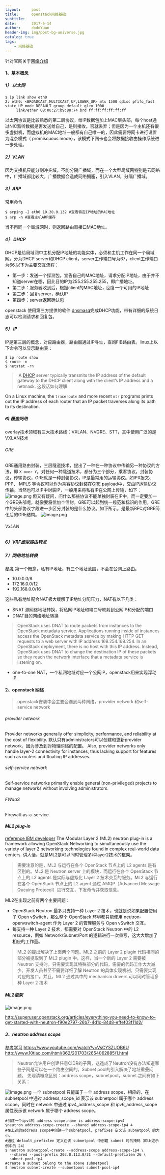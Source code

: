```yaml
---
layout:     post
title:      openstack网络基础
subtitle:
date:       2017-5-14
author:     dodoYuan
header-img: img/post-bg-universe.jpg
catalog: true
tags:
    - 网络基础
---
```



针对官网关于[网络介绍](https://docs.openstack.org/newton/networking-guide/)
#### 1、基本概念
##### 1） 以太网
```
$ ip link show eth0
2: eth0: <BROADCAST,MULTICAST,UP,LOWER_UP> mtu 1500 qdisc pfifo_fast state UP mode DEFAULT group default qlen 1000
     link/ether 08:00:27:b9:88:74 brd ff:ff:ff:ff:ff:ff
```
以太网协议是比较熟悉的第二层协议，给IP数据包加上MAC层头部，每个host通过NIC监听数据是否发送给自己，是则接收，否就丢弃；但是因为一个主机还有很多虚拟机，而虚拟机的MAC地址一般都有自己唯一的，因此需要将网卡进行设置为混杂模式（ promiscuous mode），该模式下网卡也会将数据接收由操作系统进一步处理。
##### 2）VLAN
因为交换机只能分割冲突域，不能分隔广播域，而在一个大型局域网特别是云网络中，广播域都比较大，广播数据会造成网络拥塞，引入VLAN，分隔广播域。

##### 3）ARP
常用命令
```
$ arping -I eth0 10.30.0.132 #查看特定IP地址的MAC地址
$ arp -n #查看主机ARP缓存
```
当不再同一个局域网时，则返回路由器接口MAC地址。
##### 4） DHCP
DHCP是给局域网中主机分配IP地址的功能实体，必须和主机工作在同一个局域网。分为DHCP server和DHCP client，server工作端口号为67，client工作端口为66.以下为主要交互流程：
* 第一步：发送一个探测包，宣告自己的MAC地址，请求分配IP地址，由于并不知道server在哪，因此目的IP为255.255.255.255，即广播地址。
* 第二步：服务器收到后，根据client的MAC地址，回复一个可用的IP地址
* 第三步：回复server，确认IP
* 第四步：server返回确认包

openstack 使用第三方提供的软件 [dnsmasq](http://www.thekelleys.org.uk/dnsmasq/doc.html)完成DHCP功能，带有详细的系统日志可以检测请求和回复包。
##### 5） IP
IP是第三层的概念，对应路由器，路由器通过IP寻址，查询FIB路由表。linux上以下命令可以显示路由表：
```
$ ip route show
$ route -n
$ netstat -rn
```
> A [DHCP](https://docs.openstack.org/newton/networking-guide/intro-basic-networking.html#dhcp) server typically transmits the IP address of the default gateway to the DHCP client along with the client’s IP address and a netmask.
这段话如何理解

On a Linux machine, the `traceroute` and more recent `mtr` programs prints out the IP address of each router that an IP packet traverses along its path to its destination.
##### 6) 覆盖网络
overlay技术领域有三大技术路线：VXLAN、NVGRE、STT，其中使用广泛的是VXLAN技术
###### GRE
GRE通用路由封装，三层隧道技术，提出了一种在一种协议中传输另一种协议的方法，即 `X over Y`。对任何一种隧道技术，都分为三个部分，乘客协议，封装协议，传输协议，GRE就是一种封装协议，IP是最常用的运输协议。如IPX报文、 PPP、 MPLS 等协议可以作为乘客协议封装在GRE payload中，交由IP运输协议传输。当然也可以IP中封装IP，一般用来将私有IP在公网上传输，如下：
![image.png](http://upload-images.jianshu.io/upload_images/3635313-ebc7349834102e73.png?imageMogr2/auto-orient/strip%7CimageView2/2/w/1240)
但又有疑问，问什么那些协议不能单独封装在IP中，而一定要加一个GRE头部呢，就像要将信加个信封，GRE可以起到统一规范和标识的作用，GRE中的头部协议字段进一步区分封装的是什么协议。如下所示，是最新RFC对GRE简化后的GRE结构。
![image.png](http://upload-images.jianshu.io/upload_images/3635313-6f2e5dbe9f323c3f.png?imageMogr2/auto-orient/strip%7CimageView2/2/w/1240)

###### VxLAN

##### 6）VRF虚拟路由转发
##### 7）网络地址转换
[参考](https://zhuanlan.zhihu.com/p/26992935)
第一个概念，私有IP地址，有三个地址范围，不会在公网上路由。
* 10.0.0.0/8
* 172.16.0.0/12
* 192.168.0.0/16

这些私有地址配合NAT极大缓解了IP地址分配压力，NAT有以下几类：
* SNAT 源网络地址转换，将私网IP地址和端口号映射到公网IP和分配的端口
* DNAT目的网络地址转换
>OpenStack uses DNAT to route packets from instances to the OpenStack metadata service. Applications running inside of instances access the OpenStack metadata service by making HTTP GET requests to a web server with IP address 169.254.169.254. In an OpenStack deployment, there is no host with this IP address. Instead, OpenStack uses DNAT to change the destination IP of these packets so they reach the network interface that a metadata service is listening on.

* one-to-one NAT，一个私网地址对应一个公网IP，openstack用来实现浮动IP

#### 2、openstack 网络
>openstack安装中会主要会遇到两种网络，provider network 和self-service network

###### provider network
Provider networks generally offer simplicity, performance, and reliability at the cost of flexibility. 默认只有administrators可以创建和更新provider network，因为涉及到对物理网络的配置。
Also, provider networks only handle layer-2 connectivity for instances, thus lacking support for features such as routers and floating IP addresses.
###### self-service network
Self-service networks primarily enable general (non-privileged) projects to manage networks without involving administrators.

###### FWaaS
Firewall-as-a-service

##### ML2 plug-in
[reference IBM developer](https://www.ibm.com/developerworks/cn/cloud/library/cl-cn-openstackneutronml2/index.html)
The Modular Layer 2 (ML2) neutron plug-in is a framework allowing OpenStack Networking to simultaneously use the variety of layer 2 networking technologies found in complex real-world data centers. 讲人话，就是ML2是可以同时管理多种layer2技术的框架。
>需要注意的是，ML2 与运行在各个 OpenStack 节点上的 L2 agents 是有区别的。ML2 是 Neutron server 上的模块，而运行在各个 OpenStack 节点上的 L2 agents 是实际与虚拟化 Layer 2 技术交互的服务。ML2 与运行在各个 OpenStack 节点上的 L2 agent 通过 AMQP（Advanced Message Queuing Protocol）进行交互，下发命令并获取信息。

ML2在出现之前有两个主要问题：
* OpenStack Neutron 最多只支持一种 Layer 2 技术，也就是说如果配置使用了 Open vSwitch，那么整个 OpenStack 环境都只能使用 neutron-openvswitch-agent 作为 Layer 2 的管理服务与 Open vSwitch 交互。
* 每支持一种 Layer 2 技术，都需要对 OpenStack Neutron 中的 L2 resource，例如 Network/Subnet/Port 的逻辑进行一次重写，这大大增加了相应的工作量。

>ML2 的提出解决了上面两个问题。ML2 之前的 Layer 2 plugin 代码相同的部分被提取到了 ML2 plugin 中。这样，当一个新的 Layer 2 需要被 Neutron 支持时，只需要实现其特殊部分的代码，需要的代码工作大大减少，开发人员甚至不需要详细了解 Neutron 的具体实现机制，只需要实现对应的接口。并且，ML2 通过其中的 mechanism drivers 可以同时管理多种 Layer 2 技术

##### ML2框架
![image.png](http://upload-images.jianshu.io/upload_images/3635313-38771ef5ba2a5187.png?imageMogr2/auto-orient/strip%7CimageView2/2/w/1240)

http://superuser.openstack.org/articles/everything-you-need-to-know-to-get-started-with-neutron-f90e2797-26b7-4d1c-84d8-effef03f11d2/

##### 3、neutron address scope
[参考学习](http://www.99cloud.net/html/2016/jiuzhouyuanchuang_1011/235.html)
https://www.youtube.com/watch?v=VsCYSZUOB6U
http://www.10tiao.com/html/362/201703/2654062885/1.html
>Neutron允许用户创建任意CIDR的子网，这造成了Neutron没有办法知道哪些子网是可以在一个路由空间的。Subnet pool的引入解决了地址重叠问题。
先理清概念区别：address scope，subnetpool，subnet.之间有如下关系：

![image.png](http://upload-images.jianshu.io/upload_images/3635313-9a50b9622e714c72.png?imageMogr2/auto-orient/strip%7CimageView2/2/w/1240)
一个 subnetpool 只能属于一个 address scope，相应的，在 subnetpool 中通过 address_scope_id 表示该 subnetpool 属于哪个 address scope，同时在 network 中通过 ipv4_address_scope 和 ipv6_address_scope 属性表示该 network 属于哪个 address scope。
```
#创建一个ipv4的 address scope,name is address-scope-ipv4
$neutron address-scope-create --shared address-scope-ip4 4
#在上述的address scope中创建一个subnetpool, prefixes 定义该 subnetpool 的大小，
#通过 default_prefixlen 定义在该 subnetpool 中创建 subnet 时的掩码（即上述示例中的 24）
$ neutron subnetpool-create --address-scope address-scope-ip4 \
  --shared --pool-prefix 203.0.113.0/21 --default-prefixlen 26 \
  subnet-pool-ip4
#create a subnet belong to the above subnetpool
$ neutron subnet-create --subnetpool subnet-pool-ip4 
```